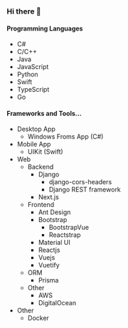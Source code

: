 ### Hi there 👋

<!--
**k435467/k435467** is a ✨ _special_ ✨ repository because its `README.md` (this file) appears on your GitHub profile.

Here are some ideas to get you started:

- 🔭 I’m currently working on ...
- 🌱 I’m currently learning ...
- 👯 I’m looking to collaborate on ...
- 🤔 I’m looking for help with ...
- 💬 Ask me about ...
- 📫 How to reach me: ...
- 😄 Pronouns: ...
- ⚡ Fun fact: ...
-->

#### Programming Languages

- C#
- C/C++
- Java
- JavaScript
- Python
- Swift
- TypeScript
- Go

#### Frameworks and Tools...

- Desktop App
  - Windows Froms App (C#)
- Mobile App
  - UIKit (Swift)
- Web
  - Backend
    - Django
      - django-cors-headers
      - Django REST framework
    - Next.js
  - Frontend
    - Ant Design
    - Bootstrap
      - BootstrapVue
      - Reactstrap
    - Material UI
    - Reactjs
    - Vuejs
    - Vuetify
  - ORM
    - Prisma
  - Other
    - AWS
    - DigitalOcean
- Other
  - Docker
